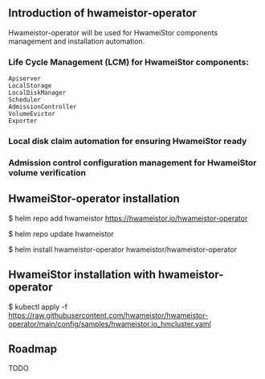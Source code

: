 ## Introduction of hwameistor-operator

Hwameistor-operator will be used for HwameiStor components management and installation automation.

### Life Cycle Management (LCM) for HwameiStor components:

    Apiserver
    LocalStorage
    LocalDiskManager
    Scheduler
    AdmissionController
    VolumeEvictor
    Exporter

### Local disk claim automation for ensuring HwameiStor ready

### Admission control configuration management for HwameiStor volume verification


## HwameiStor-operator installation

$ helm repo add hwameistor https://hwameistor.io/hwameistor-operator

$ helm repo update hwameistor

$ helm install hwameistor-operator hwameistor/hwameistor-operator


## HwameiStor installation with hwameistor-operator

$ kubectl apply -f https://raw.githubusercontent.com/hwameistor/hwameistor-operator/main/config/samples/hwameistor.io_hmcluster.yaml

## Roadmap

TODO
